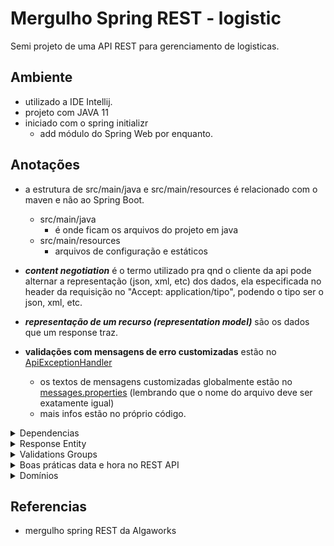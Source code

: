 # Mergulho Spring REST - logistic

Semi projeto de uma API REST para gerenciamento de logisticas.

## Ambiente

- utilizado a IDE Intellij.
- projeto com JAVA 11
- iniciado com o spring initializr
    - add módulo do Spring Web por enquanto.

## Anotações

- a estrutura de src/main/java e src/main/resources é relacionado com o maven e não ao Spring Boot.
    - src/main/java
        - é onde ficam os arquivos do projeto em java
    - src/main/resources
        - arquivos de configuração e estáticos

- **_content negotiation_** é o termo utilizado pra qnd o cliente da api pode alternar a representação (json, xml, etc)
  dos dados, ela especificada no header da requisição no "Accept: application/tipo", podendo o tipo ser o json, xml,
  etc.
  
- **_representação de um recurso (representation model)_** são os dados que um response traz.

- **validações com mensagens de erro customizadas** estão
  no [ApiExceptionHandler](src/main/java/com/logisticAlgaworks/logistic/api/exceptionHandler/ApiExceptionHandler.java)
    - os textos de mensagens customizadas globalmente estão
      no [messages.properties](src/main/resources/messages.properties) (lembrando que o nome do arquivo deve ser
      exatamente igual)
    - mais infos estão no próprio código.

<details>
    <summary>Dependencias</summary>

## Lombok

- utilizado para diminuir boilerplate na classe. (os getter e setter na model)
    - na vdd ele apenas faz uma geração automática no diretório target. lá é possível ver que a model possui os getter e
      setters.

## Jackson

- responsável por serializar e desserializar objetos (transfomar em diferentes formatos como xml, json, etc)

## Jakarta

- na dependencia spring data jpa já possui o hibernate que implementa o jakarta persistence (é uma especificação do
  jakarta EE antiga Java EE)

</details>

<details>
    <summary>Response Entity</summary>

- ReseponseEntity permite uma manipulação mais customizada de um endpoint. exemplos:
    - enviar cabeçalhos diferentes.
    - status diferentes.

</details>

<details>
    <summary>Validations Groups</summary>

- **Bean validation**: são as validações que ficam acima dos atributos de uma model, eles fazem parte da dependencia
  javax.validation.

- Os group validations ficam ocultos, mas por padrão eles possuem o valor default no argumento groups.
    - para fazer uma validação funcionar apenas em um grupo especifico deve usar o `groups` que tem no bean. Como na
      model de [cliente](src/main/java/com/logisticAlgaworks/logistic/domain/model/Cliente.java)
    - para trocar o grupo deve passar o `@ConvertGroup(from = XXX, to = XXX)` acima do atributo. Como na
      model [Entrega](src/main/java/com/logisticAlgaworks/logistic/domain/model/Entrega.java)
        - sempre deve utilizar o `@Valid` do `javax.validation` antes, ele é o responsável por "ativar", as validações
          da model.

</details>

<details>
    <summary>Boas práticas data e hora no REST API</summary>

- padrão recomendado é o [ISO 8601](https://www.iso.org/iso-8601-date-and-time-format.html)
  , [exemplos](https://www.ionos.com/digitalguide/websites/web-development/iso-8601/)
- **offset** é a diferença de horas em relação ao meridiano de greenwich.
- No Java, a classe que possui o offset é o `OffsetDateTime`.
</details>

<details>
    <summary>Domínios</summary>

- Imaginar os domínios da aplicação
- temos:
    - domain model
    - representation model
- utilizando apenas as models para serem enviadas como representação de recurso há riscos de enviar dados indesejados.
- para isso é aconselhado o uso de **DTOs**
    - com ele é possível mudar totalmente ou não o que se deseja enviar como representação do recurso.
</details>

## Referencias

- mergulho spring REST da Algaworks
